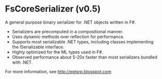 FsCoreSerializer (v0.5)
================

A general purpose binary serializer for .NET objects written in F#.
* Serializers are precomputed in a compositional manner.
* Uses dynamic methods over reflection for performance.
* Supports most serializable .NET types, including classes implementing 
  the ISerializable interface.
* Highly optimized for the ML types used in F#.
* Observed performance about 5-20x faster than most serializers bundled with .NET.

For more information, see http://egtsrp.blogspot.com
